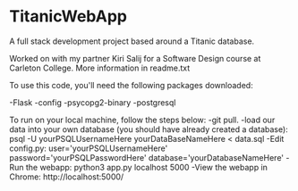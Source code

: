 # TitanicWebApp
A full stack development project based around a Titanic database. 

Worked on with my partner Kiri Salij for a Software Design course at Carleton College. More information in readme.txt


To use this code, you'll need the following packages downloaded:

-Flask
-config
-psycopg2-binary
-postgresql

To run on your local machine, follow the steps below:
-git pull. 
-load our data into your own database (you should have already created a database): psql -U yourPSQLUsernameHere yourDataBaseNameHere < data.sql
-Edit config.py:
    user='yourPSQLUsernameHere'
    password='yourPSQLPasswordHere'
    database='yourDatabaseNameHere'
-Run the webapp: python3 app.py localhost 5000
-View the webapp in Chrome: http://localhost:5000/

